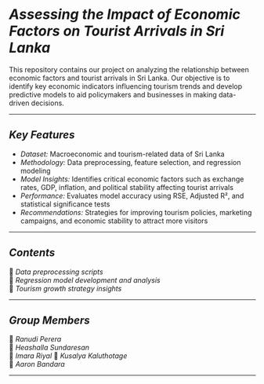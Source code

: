# *Assessing the Impact of Economic Factors on Tourist Arrivals in Sri Lanka*  

This repository contains our project on analyzing the relationship between economic factors and tourist arrivals in Sri Lanka. Our objective is to identify key economic indicators influencing tourism trends and develop predictive models to aid policymakers and businesses in making data-driven decisions.  

---

## *Key Features*  
- *Dataset:* Macroeconomic and tourism-related data of Sri Lanka  
- *Methodology:* Data preprocessing, feature selection, and regression modeling  
- *Model Insights:* Identifies critical economic factors such as exchange rates, GDP, inflation, and political stability affecting tourist arrivals  
- *Performance:* Evaluates model accuracy using RSE, Adjusted R², and statistical significance tests  
- *Recommendations:* Strategies for improving tourism policies, marketing campaigns, and economic stability to attract more visitors  

---

## *Contents*  
📌 *Data preprocessing scripts*  
📌 *Regression model development and analysis*  
📌 *Tourism growth strategy insights*  

---

## *Group Members*  
👤 *Ranudi Perera*  
👤 *Heashalla Sundaresan*  
👤 *Imara Riyal* 
👤 *Kusalya Kaluthotage*  
👤 *Aaron Bandara*

---
